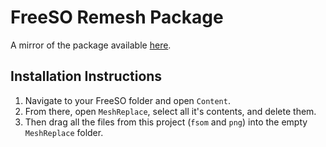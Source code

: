 # FreeSO Remesh Package
A mirror of the package available [here](http://forum.freeso.org/threads/remesh-package-for-3d-mode.6152/).

## Installation Instructions
1. Navigate to your FreeSO folder and open `Content`.
2. From there, open `MeshReplace`, select all it's contents, and delete them.
3. Then drag all the files from this project (`fsom` and `png`) into the empty `MeshReplace` folder.
